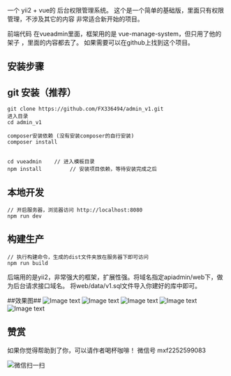 一个 yii2 + vue的 后台权限管理系统。
这个是一个简单的基础版，里面只有权限管理，不涉及其它的内容
非常适合新开始的项目。

前端代码 在vueadmin里面，框架用的是 vue-manage-system，但只用了他的架子 ，里面的内容都去了。
如果需要可以在github上找到这个项目。

## 安装步骤 ##

## git 安装（推荐） ##
	
	git clone https://github.com/FX336494/admin_v1.git
	进入目录
	cd admin_v1

	composer安装依赖 (没有安装composer的自行安装)
	composer install


    cd vueadmin    // 进入模板目录
    npm install         // 安装项目依赖，等待安装完成之后

## 本地开发 ##

    // 开启服务器，浏览器访问 http://localhost:8080
    npm run dev

## 构建生产 ##

    // 执行构建命令，生成的dist文件夹放在服务器下即可访问
    npm run build    


后端用的是yii2，非常强大的框架，扩展性强。将域名指定apiadmin/web下，做为后台请求接口域名。
将web/data/v1.sql文件导入你建好的库中即可。

##效果图##
![Image text](https://raw.githubusercontent.com/FX336494/admin_v1/master/apiadmin/web/data/1.png)
![Image text](https://raw.githubusercontent.com/FX336494/admin_v1/master/apiadmin/web/data/2.png)
![Image text](https://raw.githubusercontent.com/FX336494/admin_v1/master/apiadmin/web/data/3.png)
![Image text](https://raw.githubusercontent.com/FX336494/admin_v1/master/apiadmin/web/data/4.png)
![Image text](https://raw.githubusercontent.com/FX336494/admin_v1/master/apiadmin/web/data/5.png)

## 赞赏
如果你觉得帮助到了你，可以请作者喝杯咖啡！ 微信号 mxf2252599083

![微信扫一扫](https://raw.githubusercontent.com/FX336494/admin_v1/master/apiadmin/web/data/6.png)